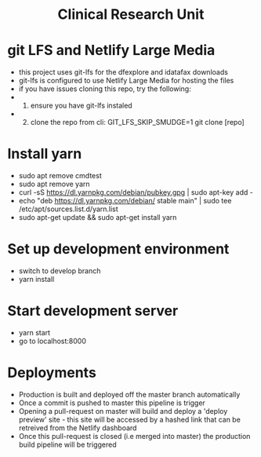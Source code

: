 <h1 align="center">
  Clinical Research Unit
</h1>

# git LFS and Netlify Large Media

- this project uses git-lfs for the dfexplore and idatafax downloads
- git-lfs is configured to use Netlify Large Media for hosting the files
- if you have issues cloning this repo, try the following:
- 1) ensure you have git-lfs instaled
- 2) clone the repo from cli: GIT_LFS_SKIP_SMUDGE=1 git clone [repo]

# Install yarn

- sudo apt remove cmdtest
- sudo apt remove yarn
- curl -sS https://dl.yarnpkg.com/debian/pubkey.gpg | sudo apt-key add -
- echo "deb https://dl.yarnpkg.com/debian/ stable main" | sudo tee /etc/apt/sources.list.d/yarn.list
- sudo apt-get update && sudo apt-get install yarn

# Set up development environment

- switch to develop branch
- yarn install

# Start development server

- yarn start
- go to localhost:8000

# Deployments

- Production is built and deployed off the master branch automatically
- Once a commit is pushed to master this pipeline is trigger
- Opening a pull-request on master will build and deploy a 'deploy preview' site - this site will be accessed by a hashed link that can be retreived from the Netlify dashboard
- Once this pull-request is closed (i.e merged into master) the production build pipeline will be triggered

